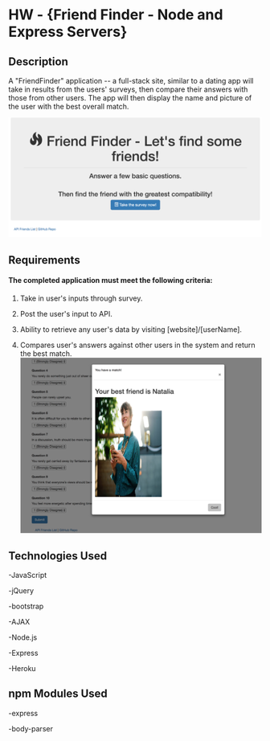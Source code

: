 # HW - {Friend Finder - Node and Express Servers}

## Description
A "FriendFinder" application -- a full-stack site, similar to a dating app will take in results from the
users' surveys, then compare their answers with those from other users. The app will then display the name and
picture of the user with the best overall match. 

![Homescreen](https://github.com/nicolechowt/FriendFinder/blob/master/Screenshots/home.jpg)

## Requirements
#### The completed application must meet the following criteria:

1. Take in user's inputs through survey.

2. Post the user's input to API.

3. Ability to retrieve any user's data by visiting [website]/[userName].

4. Compares user's answers against other users in the system and return the best match.
![Results](https://github.com/nicolechowt/FriendFinder/blob/master/Screenshots/Results.jpg)

## Technologies Used
-JavaScript

-jQuery

-bootstrap

-AJAX

-Node.js

-Express

-Heroku

## npm Modules Used
-express

-body-parser
